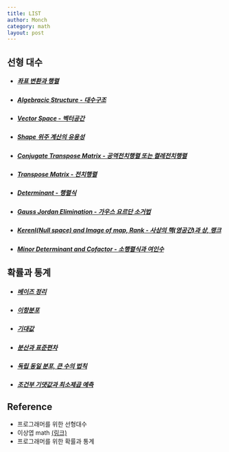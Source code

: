 ```yaml
---
title: LIST
author: Monch
category: math
layout: post
---
```


<h2>선형 대수</h2>

* ##### [좌표 변환과 행렬](https://songminkee.github.io/math/2020/05/02/Transformation_and_Matrix.html)

* ##### [Algebracic Structure - 대수구조](https://songminkee.github.io/math/2020/05/26/algebraic_structure.html)

* ##### [Vector Space - 벡터공간](https://songminkee.github.io/math/2020/05/26/vector_space.html)

* ##### [Shape 위주 계산의 유용성](https://songminkee.github.io/math/2020/05/02/Importance_Of_Shape.html)

* ##### [Conjugate Transpose Matrix - 공역전치행렬 또는 켤레전치행렬](https://songminkee.github.io/math/2020/05/02/Conjugate_Transpose_Matrix.html)

* ##### [Transpose Matrix - 전치행렬](https://songminkee.github.io/math/2020/05/02/Transpose_Matrix.html)

* ##### [Determinant - 행렬식](https://songminkee.github.io/math/2020/05/04/Determinant.html)

* ##### [Gauss Jordan Elimination - 가우스 요르단 소거법](https://songminkee.github.io/math/2020/05/05/Gauss_Jordan.html)

* ##### [Kerenl(Null space) and Image of map, Rank - 사상의 핵(영공간)과 상, 랭크](https://songminkee.github.io/math/2020/05/06/null_space_image.html)

* ##### [Minor Determinant and Cofactor - 소행렬식과 여인수](https://songminkee.github.io/math/2020/05/07/cofactor.html)



<h2>확률과 통계</h2>

- ##### [베이즈 정리](https://songminkee.github.io/math/2020/05/30/bayes_theorem.html)

- ##### [이항분포](https://songminkee.github.io/math/2020/05/31/binomial_distribution.html)

- ##### [기대값](https://songminkee.github.io/math/2020/06/05/expected_value.html)

- ##### [분산과 표준편차](https://songminkee.github.io/math/2020/06/29/variance_and_standard_deviation.html)

- ##### [독립 동일 분포, 큰 수의 법칙](https://songminkee.github.io/math/2020/06/30/law_of_large_numbers.html)

- ##### [조건부 기댓값과 최소제곱 예측](https://songminkee.github.io/math/2020/06/30/conditional_expectation_and_least_squares_prediction.html)

## Reference

- 프로그래머를 위한 선형대수
- 이상엽 math [(링크)](https://www.youtube.com/channel/UC-7H7ZImLfGF97Y_EJ0vZzA)
- 프로그래머를 위한 확률과 통계


